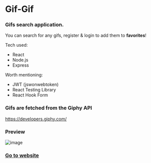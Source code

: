 # Gif-Gif

### Gifs search application.

You can search for any gifs, register & login to add them to **favorites**!

Tech used: 

* React
* Node.js
* Express

Worth mentioning:

* JWT (jswonwebtoken)
* React Testing Library
* React Hook Form

### Gifs are fetched from the Giphy API 
https://developers.giphy.com/


### Preview
![image](https://user-images.githubusercontent.com/72894229/140199662-d2458397-f593-4689-86a1-7e1b62417b1b.png)

###  [Go to website](https://gifgif1.netlify.app/)
